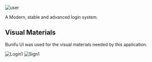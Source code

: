 ![user](https://user-images.githubusercontent.com/123412972/220446399-7b767fb0-2654-4be3-bde2-d8e667098f99.png)

A Modern, stable and advanced login system.

Visual Materials
------------------
Bunifu UI was used for the visual materials needed by this application.

![Login1](https://user-images.githubusercontent.com/123412972/220446659-e04405d4-9873-473c-95cc-adad8e253600.png)
![Sign1](https://user-images.githubusercontent.com/123412972/220446674-8193f048-228e-4e1f-babb-dd204f5e51a0.png)


